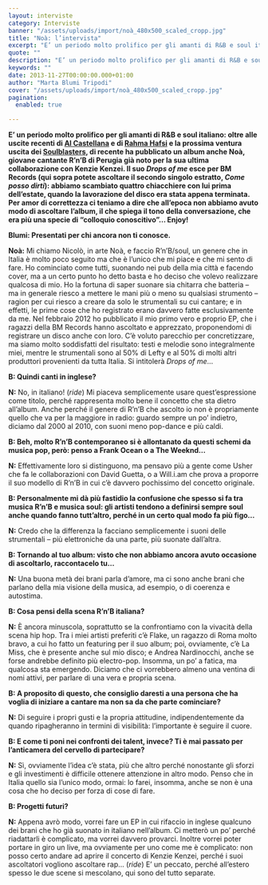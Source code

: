 ```yaml
---
layout: interviste
category: Interviste
banner: "/assets/uploads/import/noà_480x500_scaled_cropp.jpg"
title: "Noà: l’intervista"
excerpt: "E’ un periodo molto prolifico per gli amanti di R&B e soul italiano: oltre alle uscite recenti di Al Castellana e di Rahma Hafsi e la prossima ventura uscita dei Soulblasters, di recente ha pubblicato un album anche Noà, giovane cantante R’n’B di Perugia già noto per la sua ultima collaborazione con Kenzie Kenzei. Il suo Drops…"
quote: ""
description: "E’ un periodo molto prolifico per gli amanti di R&B e soul italiano: oltre alle uscite recenti di Al Castellana e di Rahma Hafsi e la prossima ventura uscita dei Soulblasters, di recente ha pubblicato un album anche Noà, giovane cantante R’n’B di Perugia già noto per la sua ultima collaborazione con Kenzie Kenzei. Il suo Drops…"
keywords: ""
date: 2013-11-27T00:00:00.000+01:00
author: "Marta Blumi Tripodi"
cover: "/assets/uploads/import/noà_480x500_scaled_cropp.jpg"
pagination:
  enabled: true

---
```


[](https://hotmc.com/noa-lintervista/noa%5F480x500%5Fscaled%5Fcropp/)

**E’ un periodo molto prolifico per gli amanti di R&B e soul italiano: oltre alle uscite recenti di [Al Castellana](https://hotmc.com/al-castellana-lucky-man-video/ "http://hotmc.com/al-castellana-lucky-man-video/") e di [Rahma Hafsi](https://hotmc.com/rahma-la-ami-video/ "http://hotmc.com/rahma-la-ami-video/") e la prossima ventura uscita dei [Soulblasters](https://hotmc.com/chi-sono-i-soulblasters/ "http://hotmc.com/chi-sono-i-soulblasters/"), di recente ha pubblicato un album anche Noà, giovane cantante R’n’B di Perugia già noto per la sua ultima collaborazione con Kenzie Kenzei. Il suo _Drops of me_ esce per BM Records (qui sopra potete ascoltare il secondo singolo estratto, _Come posso dirti_): abbiamo scambiato quattro chiacchiere con lui prima dell’estate, quando la lavorazione del disco era stata appena terminata. Per amor di correttezza ci teniamo a dire che all’epoca non abbiamo avuto modo di ascoltare l’album, il che spiega il tono della conversazione, che era più una specie di “colloquio conoscitivo”… Enjoy!**

**Blumi: Presentati per chi ancora non ti conosce.**

**Noà:** Mi chiamo Nicolò, in arte Noà, e faccio R’n’B/soul, un genere che in Italia è molto poco seguito ma che è l’unico che mi piace e che mi sento di fare. Ho cominciato come tutti, suonando nei pub della mia città e facendo cover, ma a un certo punto ho detto basta e ho deciso che volevo realizzare qualcosa di mio. Ho la fortuna di saper suonare sia chitarra che batteria – ma in generale riesco a mettere le mani più o meno su qualsiasi strumento – ragion per cui riesco a creare da solo le strumentali su cui cantare; e in effetti, le prime cose che ho registrato erano davvero fatte esclusivamente da me. Nel febbraio 2012 ho pubblicato il mio primo vero e proprio EP, che i ragazzi della BM Records hanno ascoltato e apprezzato, proponendomi di registrare un disco anche con loro. C’è voluto parecchio per concretizzare, ma siamo molto soddisfatti del risultato: testi e melodie sono integralmente miei, mentre le strumentali sono al 50% di Lefty e al 50% di molti altri produttori provenienti da tutta Italia. Si intitolerà _Drops of me_…

**B: Quindi canti in inglese?**

**N:** No, in italiano! (_ride_) Mi piaceva semplicemente usare quest’espressione come titolo, perché rappresenta molto bene il concetto che sta dietro all’album. Anche perché il genere di R’n’B che ascolto io non è propriamente quello che va per la maggiore in radio: guardo sempre un po’ indietro, diciamo dal 2000 al 2010, con suoni meno pop-dance e più caldi.

**B: Beh, molto R’n’B contemporaneo si è allontanato da questi schemi da musica pop, però: penso a Frank Ocean o a The Weeknd…**

**N:** Effettivamente loro si distinguono, ma pensavo più a gente come Usher che fa le collaborazioni con David Guetta, o a Will.i.am che prova a proporre il suo modello di R’n’B in cui c’è davvero pochissimo del concetto originale.

**B: Personalmente mi dà più fastidio la confusione che spesso si fa tra musica R’n’B e musica soul: gli artisti tendono a definirsi sempre soul anche quando fanno tutt’altro, perché in un certo qual modo fa più figo…**

**N:** Credo che la differenza la facciano semplicemente i suoni delle strumentali – più elettroniche da una parte, più suonate dall’altra.

**B: Tornando al tuo album: visto che non abbiamo ancora avuto occasione di ascoltarlo, raccontacelo tu…**

**N:** Una buona metà dei brani parla d’amore, ma ci sono anche brani che parlano della mia visione della musica, ad esempio, o di coerenza e autostima.

**B: Cosa pensi della scena R’n’B italiana?**

**N:** È ancora minuscola, soprattutto se la confrontiamo con la vivacità della scena hip hop. Tra i miei artisti preferiti c’è Flake, un ragazzo di Roma molto bravo, a cui ho fatto un featuring per il suo album; poi, ovviamente, c’è La Miss, che è presente anche sul mio disco; e Andrea Nardinocchi, anche se forse andrebbe definito più electro-pop. Insomma, un po’ a fatica, ma qualcosa sta emergendo. Diciamo che ci vorrebbero almeno una ventina di nomi attivi, per parlare di una vera e propria scena.

**B: A proposito di questo, che consiglio daresti a una persona che ha voglia di iniziare a cantare ma non sa da che parte cominciare?**

**N:** Di seguire i propri gusti e la propria attitudine, indipendentemente da quando ripagheranno in termini di visibilità: l’importante è seguire il cuore.

**B: E come ti poni nei confronti dei talent, invece? Ti è mai passato per l’anticamera del cervello di partecipare?**

**N:** Sì, ovviamente l’idea c’è stata, più che altro perché nonostante gli sforzi e gli investimenti è difficile ottenere attenzione in altro modo. Penso che in Italia quello sia l’unico modo, ormai: lo farei, insomma, anche se non è una cosa che ho deciso per forza di cose di fare.

**B: Progetti futuri?**

**N:** Appena avrò modo, vorrei fare un EP in cui rifaccio in inglese qualcuno dei brani che ho già suonato in italiano nell’album. Ci metterò un po’ perché riadattarli è complicato, ma vorrei davvero provarci. Inoltre vorrei poter portare in giro un live, ma ovviamente per uno come me è complicato: non posso certo andare ad aprire il concerto di Kenzie Kenzei, perché i suoi ascoltatori vogliono ascoltare rap… (_ride_) E’ un peccato, perché all’estero spesso le due scene si mescolano, qui sono del tutto separate.